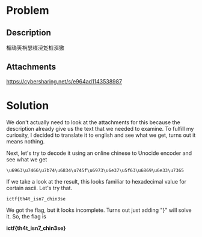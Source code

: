 # Problem

## Description

楣瑦筴栴瑟楳渷彣桩渳獥

## Attachments

https://cybersharing.net/s/e964ad1143538987

# Solution

We don't actually need to look at the attachments for this because the description already give us the text that we needed to examine. To fulfill my curiosity, I decided to translate it to english and see what we get, turns out it means nothing.

Next, let's try to decode it using an online chinese to Unocide encoder and see what we get

```
\u6963\u7466\u7b74\u6834\u745f\u6973\u6e37\u5f63\u6869\u6e33\u7365
```

If we take a look at the result, this looks familiar to hexadecimal value for certain ascii. Let's try that.

```
ictf{th4t_isn7_chin3se
```

We got the flag, but it looks incomplete. Turns out just adding "}" will solve it. So, the flag is

**ictf{th4t_isn7_chin3se}**
